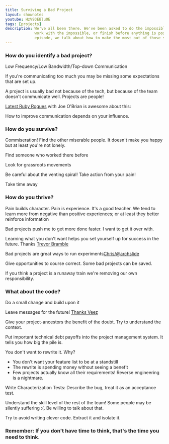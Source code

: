 ```yaml
---
title: Surviving a Bad Project
layout: shownotes
youtube: HzV93EBluOE
tags: [projects]
description: We've all been there. We've been asked to do the impossible, or
             work with the impossible, or finish before anything is possible. In this
             episode, we talk about how to make the most out of those situations!
---
```


### How do you identify a bad project?
Low Frequency/Low Bandwidth/Top-down Communication

If you're communicating too much you may be missing some expectations that are
set up.

A project is usually bad not because of the tech, but because of the team
doesn't communicate well. Projects are people!

[Latest Ruby
Rogues](http://rubyrogues.com/095-rr-people-and-team-dynamics-with-joe-obrien/)
with Joe O'Brian is awesome about this:

How to improve communication depends on your influence.

### How do you survive?
Commiseration! Find the other miserable people. It doesn't make you happy but at
least you're not lonely.

Find someone who worked there before

Look for grassroots movements

Be careful about the venting spiral! Take action from your pain!

Take time away

### How do you thrive?

Pain builds character. Pain is experience. It's a good teacher. We tend to learn
more from negative than positive experiences; or at least they better reinforce
information

Bad projects push me to get more done faster. I want to get it over with.

Learning what you don't want helps you set yourself up for success in the
future. Thanks
[Trevor Bramble](https://twitter.com/TrevorBramble/status/310941109394223104)

Bad projects are great ways to run
experiments[Chris/@archslide](https://twitter.com/archslide/status/310958888046448640)

Give opportunities to course correct. Some bad projects can be saved.

If you think a project is a runaway train we're removing our own responsibility.

### What about the code?
Do a small change and build upon it

Leave messages for the future! [Thanks
Veez](https://twitter.com/veezus/status/310912356819542016)

Give your project-ancestors the benefit of the doubt. Try to understand the
context.

Put important technical debt payoffs into the project management system. It
tells you how big the pile is.

You don't want to rewrite it.  Why?

* You don't want your feature list to be at a standstill
* The rewrite is spending money without seeing a benefit
* Few projects actually know all their requirements! Reverse engineering is a
  nightmare.

Write Characterization Tests: Describe the bug, treat it as an acceptance test.

Understand the skill level of the rest of the team! Some people may be silently
suffering :(. Be willing to talk about that.

Try to avoid writing clever code. Extract it and isolate it.

### Remember: If you don't have time to think, that's the time you need to think.
